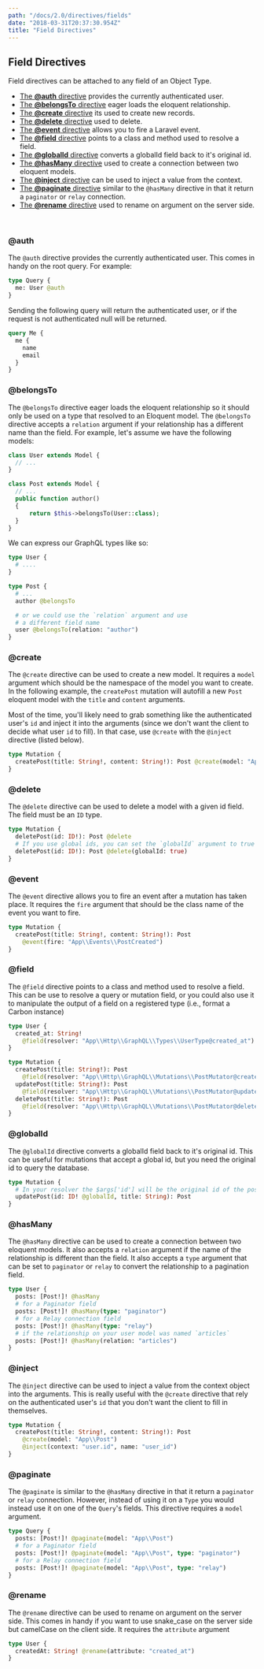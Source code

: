```yaml
---
path: "/docs/2.0/directives/fields"
date: "2018-03-31T20:37:30.954Z"
title: "Field Directives"
---
```


## Field Directives

Field directives can be attached to any field of an Object Type.

* [The **@auth** directive](#auth) provides the currently authenticated user.
* [The **@belongsTo** directive](#belongsTo) eager loads the eloquent relationship.
* [The **@create** directive](#create) its used to create new records.
* [The **@delete** directive](#delete) used to delete.
* [The **@event** directive](#event) allows you to fire a Laravel event.
* [The **@field** directive](#field) points to a class and method used to resolve a field.
* [The **@globalId** directive](#globalId) converts a globalId field back to it's original id.
* [The **@hasMany** directive](#hasMany) used to create a connection between two eloquent models.
* [The **@inject** directive](#inject) can be used to inject a value from the context.
* [The **@paginate** directive](#paginate) similar to the `@hasMany` directive in that it return a `paginator` or `relay` connection.
* [The **@rename** directive](#rename) used to rename on argument on the server side.

<br />

<a name="auth"></a>

### @auth

The `@auth` directive provides the currently authenticated user. This comes in handy on the root query. For example:

```graphql
type Query {
  me: User @auth
}
```

Sending the following query will return the authenticated user, or if the request is not authenticated null will be returned.

```graphql
query Me {
  me {
    name
    email
  }
}
```

<a name="belongsTo"></a>

### @belongsTo

The `@belongsTo` directive eager loads the eloquent relationship so it should only be used on a type that resolved to an Eloquent model. The `@belongsTo` directive accepts a `relation` argument if your relationship has a different name than the field. For example, let's assume we have the following models:

```php
class User extends Model {
  // ...
}

class Post extends Model {
  // ...
  public function author()
  {
      return $this->belongsTo(User::class);
  }
}
```

We can express our GraphQL types like so:

```graphql
type User {
  # ....
}

type Post {
  # ...
  author @belongsTo

  # or we could use the `relation` argument and use
  # a different field name
  user @belongsTo(relation: "author")
}
```

<a name="create"></a>

### @create

The `@create` directive can be used to create a new model. It requires a `model` argument which should be the namespace of the model you want to create. In the following example, the `createPost` mutation will autofill a new `Post` eloquent model with the `title` and `content` arguments.

Most of the time, you'll likely need to grab something like the authenticated user's `id` and inject it into the arguments (since we don't want the client to decide what user `id` to fill). In that case, use `@create` with the `@inject` directive (listed below).

```graphql
type Mutation {
  createPost(title: String!, content: String!): Post @create(model: "App\\Post")
}
```

<a name="delete"></a>

### @delete

The `@delete` directive can be used to delete a model with a given id field. The field must be an `ID` type.

```graphql
type Mutation {
  deletePost(id: ID!): Post @delete
  # If you use global ids, you can set the `globalId` argument to true like so:
  deletePost(id: ID!): Post @delete(globalId: true)
}
```

<a name="event"></a>

### @event

The `@event` directive allows you to fire an event after a mutation has taken place. It requires the `fire` argument that should be the class name of the event you want to fire.

```graphql
type Mutation {
  createPost(title: String!, content: String!): Post
    @event(fire: "App\\Events\\PostCreated")
}
```

<a name="field"></a>

### @field

The `@field` directive points to a class and method used to resolve a field. This can be use to resolve a query or mutation field, or you could also use it to manipulate the output of a field on a registered type (i.e., format a Carbon instance)

```graphql
type User {
  created_at: String!
    @field(resolver: "App\\Http\\GraphQL\\Types\\UserType@created_at")
}

type Mutation {
  createPost(title: String!): Post
    @field(resolver: "App\\Http\\GraphQL\\Mutations\\PostMutator@create")
  updatePost(title: String!): Post
    @field(resolver: "App\\Http\\GraphQL\\Mutations\\PostMutator@update")
  deletePost(title: String!): Post
    @field(resolver: "App\\Http\\GraphQL\\Mutations\\PostMutator@delete")
}
```

<a name="globalId"></a>

### @globalId

The `@globalId` directive converts a globalId field back to it's original id. This can be useful for mutations that accept a global id, but you need the original id to query the database.

```graphql
type Mutation {
  # In your resolver the $args['id'] will be the original id of the post
  updatePost(id: ID! @globalId, title: String): Post
}
```

<a name="hasMany"></a>

### @hasMany

The `@hasMany` directive can be used to create a connection between two eloquent models. It also accepts a `relation` argument if the name of the relationship is different than the field. It also accepts a `type` argument that can be set to `paginator` or `relay` to convert the relationship to a pagination field.

```graphql
type User {
  posts: [Post!]! @hasMany
  # for a Paginator field
  posts: [Post!]! @hasMany(type: "paginator")
  # for a Relay connection field
  posts: [Post!]! @hasMany(type: "relay")
  # if the relationship on your user model was named `articles`
  posts: [Post!]! @hasMany(relation: "articles")
}
```

<a name="inject"></a>

### @inject

The `@inject` directive can be used to inject a value from the context object into the arguments. This is really useful with the `@create` directive that rely on the authenticated user's `id` that you don't want the client to fill in themselves.

```graphql
type Mutation {
  createPost(title: String!, content: String!): Post
    @create(model: "App\\Post")
    @inject(context: "user.id", name: "user_id")
}
```

<a name="paginate"></a>

### @paginate

The `@paginate` is similar to the `@hasMany` directive in that it return a `paginator` or `relay` connection. However, instead of using it on a `Type` you would instead use it on one of the `Query`'s fields. This directive requires a `model` argument.

```graphql
type Query {
  posts: [Post!]! @paginate(model: "App\\Post")
  # for a Paginator field
  posts: [Post!]! @paginate(model: "App\\Post", type: "paginator")
  # for a Relay connection field
  posts: [Post!]! @paginate(model: "App\\Post", type: "relay")
}
```

<a name="rename"></a>

### @rename

The `@rename` directive can be used to rename on argument on the server side. This comes in handy if you want to use snake_case on the server side but camelCase on the client side. It requires the `attribute` argument

```graphql
type User {
  createdAt: String! @rename(attribute: "created_at")
}
```

